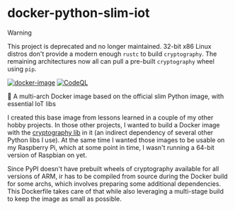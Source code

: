# docker-python-slim-iot

> [!WARNING]
> This project is deprecated and no longer maintained.
> 32-bit x86 Linux distros don't provide a modern enough `rustc` to build `cryptography`.
> The remaining architectures now all can pull a pre-built `cryptography` wheel using `pip`.

[![docker-image](https://github.com/danielschenk/docker-python-slim-iot/actions/workflows/docker-image.yml/badge.svg)](https://github.com/danielschenk/docker-python-slim-iot/actions/workflows/docker-image.yml)
[![CodeQL](https://github.com/danielschenk/docker-python-slim-iot/actions/workflows/codeql-analysis.yml/badge.svg)](https://github.com/danielschenk/docker-python-slim-iot/actions/workflows/codeql-analysis.yml)

🐳 A multi-arch Docker image based on the official slim Python image, with essential IoT libs

I created this base image from lessons learned in a couple of my other hobby projects.
In those other projects, I wanted to build a Docker image with the
[cryptography lib](https://github.com/pyca/cryptography) in it (an indirect dependency
of several other Python libs I use). At the same time I wanted those images to be usable
on my Raspberry Pi, which at some point in time, I wasn't running a 64-bit version of
Raspbian on yet.

Since PyPI doesn't have prebuilt wheels of cryptography available for all versions of ARM,
ir has to be compiled from source during the Docker build for some archs, which involves
preparing some additional dependencies. This Dockerfile takes care of that while also
leveraging a multi-stage build to keep the image as small as possible.
